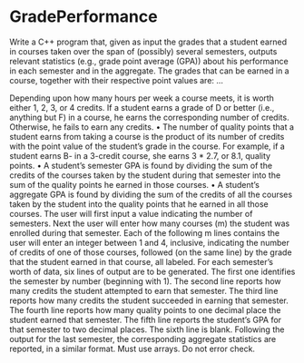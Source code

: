 # GradePerformance

Write a C++ program that, given as input the grades that a student earned in courses taken over the
span of (possibly) several semesters, outputs relevant statistics (e.g., grade point average (GPA)) about
his performance in each semester and in the aggregate. The grades that can be earned in a course,
together with their respective point values are: ...

Depending upon how many hours per week a course meets, it is worth either 1, 2, 3, or 4 credits. If a
student earns a grade of D or better (i.e., anything but F) in a course, he earns the corresponding
number of credits. Otherwise, he fails to earn any credits.
• The number of quality points that a student earns from taking a course is the product of its number
of credits with the point value of the student’s grade in the course. For example, if a student earns
B- in a 3-credit course, she earns 3 * 2.7, or 8.1, quality points.
• A student’s semester GPA is found by dividing the sum of the credits of the courses taken by the
student during that semester into the sum of the quality points he earned in those courses.
• A student’s aggregate GPA is found by dividing the sum of the credits of all the courses taken by the
student into the quality points that he earned in all those courses.
The user will first input a value indicating the number of semesters. Next the user will enter how many
courses (m) the student was enrolled during that semester. Each of the following m lines contains the
user will enter an integer between 1 and 4, inclusive, indicating the number of credits of one of those
courses, followed (on the same line) by the grade that the student earned in that course, all labeled. For
each semester’s worth of data, six lines of output are to be generated. The first one identifies the
semester by number (beginning with 1). The second line reports how many credits the student
attempted to earn that semester. The third line reports how many credits the student succeeded in
earning that semester. The fourth line reports how many quality points to one decimal place the student
earned that semester. The fifth line reports the student’s GPA for that semester to two decimal places.
The sixth line is blank. Following the output for the last semester, the corresponding aggregate statistics
are reported, in a similar format. Must use arrays. Do not error check.

